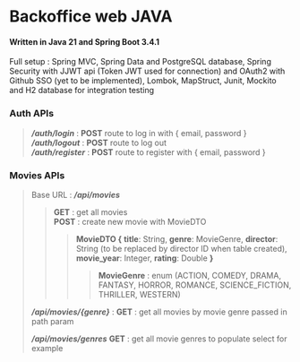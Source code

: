 # Backoffice web JAVA #

#### Written in Java 21 and Spring Boot 3.4.1 ####

Full setup : Spring MVC, Spring Data and PostgreSQL database, Spring Security with JJWT api (Token JWT used for connection) and OAuth2 with Github SSO (yet to be implemented), Lombok, MapStruct, Junit, Mockito and H2 database for integration testing

### Auth APIs ###
> ***/auth/login*** : __POST__ route to log in with { email, password }   
> ***/auth/logout*** : __POST__ route to log out  
> ***/auth/register*** : __POST__ route to register with { email, password }

### Movies APIs ###
> Base URL : ***/api/movies***
>> __GET__ : get all movies  
>> __POST__ : create new movie with MovieDTO  
>>> **MovieDTO {** __title__: String, __genre__: MovieGenre, __director__: String (to be replaced by director ID when table created), __movie_year__: Integer, __rating__: Double **}** 
>>>> **MovieGenre** : enum (ACTION, COMEDY, DRAMA, FANTASY, HORROR, ROMANCE, SCIENCE_FICTION, THRILLER, WESTERN)
>
> ***/api/movies/{genre}*** : __GET__ : get all movies by movie genre passed in path param
>
> ***/api/movies/genres*** __GET__ : get all movie genres to populate select for example
